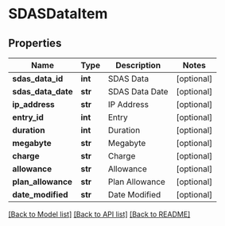 # SDASDataItem

## Properties
Name | Type | Description | Notes
------------ | ------------- | ------------- | -------------
**sdas_data_id** | **int** | SDAS Data | [optional] 
**sdas_data_date** | **str** | SDAS Data Date | [optional] 
**ip_address** | **str** | IP Address | [optional] 
**entry_id** | **int** | Entry | [optional] 
**duration** | **int** | Duration | [optional] 
**megabyte** | **str** | Megabyte | [optional] 
**charge** | **str** | Charge | [optional] 
**allowance** | **str** | Allowance | [optional] 
**plan_allowance** | **str** | Plan Allowance | [optional] 
**date_modified** | **str** | Date Modified | [optional] 

[[Back to Model list]](../README.md#documentation-for-models) [[Back to API list]](../README.md#documentation-for-api-endpoints) [[Back to README]](../README.md)


